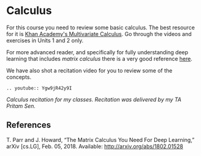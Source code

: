 # Calculus 

For this course you need to review some basic calculus. The best resource for it is [Khan Academy's Multivariate Calculus](https://www.khanacademy.org/math/multivariable-calculus). Go through the videos and exercises in Units 1 and 2 only. 

For more advanced reader, and specifically for fully understanding deep learning that includes _matrix calculus_  there is a very good reference [here](https://arxiv.org/pdf/1802.01528.pdf).

We have also shot a recitation video for you to review some of the concepts.

```{eval-rst}
.. youtube:: Ygw9jR42y9I
```
_Calculus recitation for my classes. Recitation was delivered by my TA Pritam Sen._


## References

T. Parr and J. Howard, “The Matrix Calculus You Need For Deep Learning,” arXiv [cs.LG], Feb. 05, 2018. Available: http://arxiv.org/abs/1802.01528
